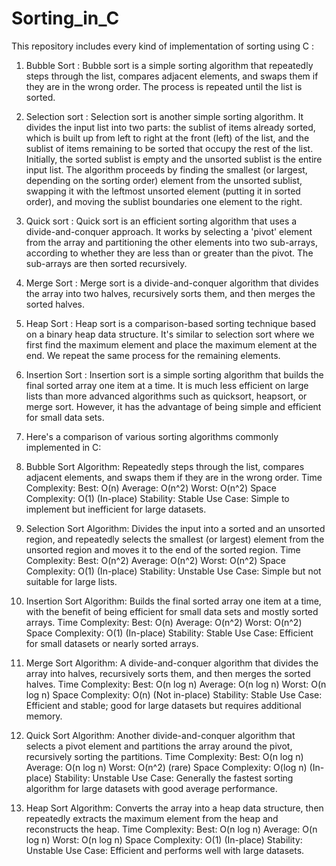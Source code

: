 # Sorting_in_C
 This repository includes every kind of implementation of sorting using C :
1. Bubble Sort :
Bubble sort is a simple sorting algorithm that repeatedly steps through the
list, compares adjacent elements, and swaps them if they are in the wrong order.
The process is repeated until the list is sorted. 
 
2. Selection sort :
Selection sort is another simple sorting algorithm. It divides the input list
into two parts: the sublist of items already sorted, which is built up from left
to right at the front (left) of the list, and the sublist of items remaining to
be sorted that occupy the rest of the list. Initially, the sorted sublist is
empty and the unsorted sublist is the entire input list. The algorithm proceeds
by finding the smallest (or largest, depending on the sorting order) element
from the unsorted sublist, swapping it with the leftmost unsorted element
(putting it in sorted order), and moving the sublist boundaries one element to
the right.

3. Quick sort :
Quick sort is an efficient sorting algorithm that uses a divide-and-conquer
approach. It works by selecting a 'pivot' element from the array and
partitioning the other elements into two sub-arrays, according to whether they
are less than or greater than the pivot. The sub-arrays are then sorted
recursively.

 4. Merge Sort :
Merge sort is a divide-and-conquer algorithm that divides the array into two
halves, recursively sorts them, and then merges the sorted halves.

5. Heap Sort :
Heap sort is a comparison-based sorting technique based on a binary heap data
structure. It's similar to selection sort where we first find the maximum
element and place the maximum element at the end. We repeat the same process for
the remaining elements.

6. Insertion Sort :
Insertion sort is a simple sorting algorithm that builds the final sorted array
one item at a time. It is much less efficient on large lists than more advanced
algorithms such as quicksort, heapsort, or merge sort. However, it has the
advantage of being simple and efficient for small data sets.

7. Here's a comparison of various sorting algorithms commonly implemented in C:

1. Bubble Sort
Algorithm: Repeatedly steps through the list, compares adjacent elements, and swaps them if they are in the wrong order.
Time Complexity:
Best: O(n)
Average: O(n^2)
Worst: O(n^2)
Space Complexity: O(1) (In-place)
Stability: Stable
Use Case: Simple to implement but inefficient for large datasets.
2. Selection Sort
Algorithm: Divides the input into a sorted and an unsorted region, and repeatedly selects the smallest (or largest) element from the unsorted region and moves it to the end of the sorted region.
Time Complexity:
Best: O(n^2)
Average: O(n^2)
Worst: O(n^2)
Space Complexity: O(1) (In-place)
Stability: Unstable
Use Case: Simple but not suitable for large lists.
3. Insertion Sort
Algorithm: Builds the final sorted array one item at a time, with the benefit of being efficient for small data sets and mostly sorted arrays.
Time Complexity:
Best: O(n)
Average: O(n^2)
Worst: O(n^2)
Space Complexity: O(1) (In-place)
Stability: Stable
Use Case: Efficient for small datasets or nearly sorted arrays.
4. Merge Sort
Algorithm: A divide-and-conquer algorithm that divides the array into halves, recursively sorts them, and then merges the sorted halves.
Time Complexity:
Best: O(n log n)
Average: O(n log n)
Worst: O(n log n)
Space Complexity: O(n) (Not in-place)
Stability: Stable
Use Case: Efficient and stable; good for large datasets but requires additional memory.
5. Quick Sort
Algorithm: Another divide-and-conquer algorithm that selects a pivot element and partitions the array around the pivot, recursively sorting the partitions.
Time Complexity:
Best: O(n log n)
Average: O(n log n)
Worst: O(n^2) (rare)
Space Complexity: O(log n) (In-place)
Stability: Unstable
Use Case: Generally the fastest sorting algorithm for large datasets with good average performance.
6. Heap Sort
Algorithm: Converts the array into a heap data structure, then repeatedly extracts the maximum element from the heap and reconstructs the heap.
Time Complexity:
Best: O(n log n)
Average: O(n log n)
Worst: O(n log n)
Space Complexity: O(1) (In-place)
Stability: Unstable
Use Case: Efficient and performs well with large datasets.
